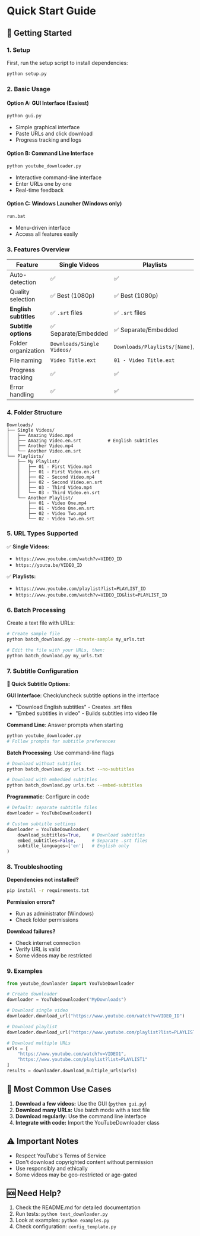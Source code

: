 # Quick Start Guide

## 🚀 Getting Started

### 1. Setup
First, run the setup script to install dependencies:
```bash
python setup.py
```

### 2. Basic Usage

#### Option A: GUI Interface (Easiest)
```bash
python gui.py
```
- Simple graphical interface
- Paste URLs and click download
- Progress tracking and logs

#### Option B: Command Line Interface
```bash
python youtube_downloader.py
```
- Interactive command-line interface
- Enter URLs one by one
- Real-time feedback

#### Option C: Windows Launcher (Windows only)
```bash
run.bat
```
- Menu-driven interface
- Access all features easily

### 3. Features Overview

| Feature | Single Videos | Playlists |
|---------|---------------|-----------|
| Auto-detection | ✅ | ✅ |
| Quality selection | ✅ Best (1080p) | ✅ Best (1080p) |
| **English subtitles** | ✅ `.srt` files | ✅ `.srt` files |
| **Subtitle options** | ✅ Separate/Embedded | ✅ Separate/Embedded |
| Folder organization | `Downloads/Single Videos/` | `Downloads/Playlists/[Name]/` |
| File naming | `Video Title.ext` | `01 - Video Title.ext` |
| Progress tracking | ✅ | ✅ |
| Error handling | ✅ | ✅ |

### 4. Folder Structure
```
Downloads/
├── Single Videos/
│   ├── Amazing Video.mp4
│   ├── Amazing Video.en.srt          # English subtitles
│   ├── Another Video.mp4
│   └── Another Video.en.srt
└── Playlists/
    ├── My Playlist/
    │   ├── 01 - First Video.mp4
    │   ├── 01 - First Video.en.srt
    │   ├── 02 - Second Video.mp4
    │   ├── 02 - Second Video.en.srt
    │   ├── 03 - Third Video.mp4
    │   └── 03 - Third Video.en.srt
    └── Another Playlist/
        ├── 01 - Video One.mp4
        ├── 01 - Video One.en.srt
        ├── 02 - Video Two.mp4
        └── 02 - Video Two.en.srt
```

### 5. URL Types Supported

✅ **Single Videos:**
- `https://www.youtube.com/watch?v=VIDEO_ID`
- `https://youtu.be/VIDEO_ID`

✅ **Playlists:**
- `https://www.youtube.com/playlist?list=PLAYLIST_ID`
- `https://www.youtube.com/watch?v=VIDEO_ID&list=PLAYLIST_ID`

### 6. Batch Processing

Create a text file with URLs:
```bash
# Create sample file
python batch_download.py --create-sample my_urls.txt

# Edit the file with your URLs, then:
python batch_download.py my_urls.txt
```

### 7. Subtitle Configuration

**📝 Quick Subtitle Options:**

**GUI Interface**: Check/uncheck subtitle options in the interface
- "Download English subtitles" - Creates .srt files
- "Embed subtitles in video" - Builds subtitles into video file

**Command Line**: Answer prompts when starting
```bash
python youtube_downloader.py
# Follow prompts for subtitle preferences
```

**Batch Processing**: Use command-line flags
```bash
# Download without subtitles
python batch_download.py urls.txt --no-subtitles

# Download with embedded subtitles
python batch_download.py urls.txt --embed-subtitles
```

**Programmatic**: Configure in code
```python
# Default: separate subtitle files
downloader = YouTubeDownloader()

# Custom subtitle settings
downloader = YouTubeDownloader(
    download_subtitles=True,    # Download subtitles
    embed_subtitles=False,      # Separate .srt files
    subtitle_languages=['en']   # English only
)
```

### 8. Troubleshooting

**Dependencies not installed?**
```bash
pip install -r requirements.txt
```

**Permission errors?**
- Run as administrator (Windows)
- Check folder permissions

**Download failures?**
- Check internet connection
- Verify URL is valid
- Some videos may be restricted

### 9. Examples

```python
from youtube_downloader import YouTubeDownloader

# Create downloader
downloader = YouTubeDownloader("MyDownloads")

# Download single video
downloader.download_url("https://www.youtube.com/watch?v=VIDEO_ID")

# Download playlist
downloader.download_url("https://www.youtube.com/playlist?list=PLAYLIST_ID")

# Download multiple URLs
urls = [
    "https://www.youtube.com/watch?v=VIDEO1",
    "https://www.youtube.com/playlist?list=PLAYLIST1"
]
results = downloader.download_multiple_urls(urls)
```

## 🎯 Most Common Use Cases

1. **Download a few videos:** Use the GUI (`python gui.py`)
2. **Download many URLs:** Use batch mode with a text file
3. **Download regularly:** Use the command line interface
4. **Integrate with code:** Import the YouTubeDownloader class

## ⚠️ Important Notes

- Respect YouTube's Terms of Service
- Don't download copyrighted content without permission
- Use responsibly and ethically
- Some videos may be geo-restricted or age-gated

## 🆘 Need Help?

1. Check the README.md for detailed documentation
2. Run tests: `python test_downloader.py`
3. Look at examples: `python examples.py`
4. Check configuration: `config_template.py`
